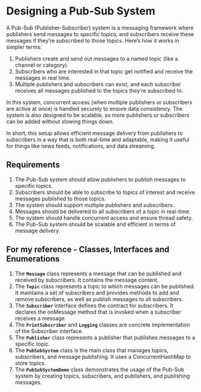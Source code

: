 # Designing a Pub-Sub System

A Pub-Sub (Publisher-Subscriber) system is a messaging framework where publishers send messages to specific topics, and subscribers receive these messages if they’re subscribed to those topics. Here’s how it works in simpler terms:
1.	Publishers create and send out messages to a named topic (like a channel or category).
2.	Subscribers who are interested in that topic get notified and receive the messages in real time.
3.	Multiple publishers and subscribers can exist, and each subscriber receives all messages published to the topics they’re subscribed to.

In this system, concurrent access (when multiple publishers or subscribers are active at once) is handled securely to ensure data consistency. The system is also designed to be scalable, so more publishers or subscribers can be added without slowing things down.

In short, this setup allows efficient message delivery from publishers to subscribers in a way that is both real-time and adaptable, making it useful for things like news feeds, notifications, and data streaming.

## Requirements
1. The Pub-Sub system should allow publishers to publish messages to specific topics.
2. Subscribers should be able to subscribe to topics of interest and receive messages published to those topics.
3. The system should support multiple publishers and subscribers.
4. Messages should be delivered to all subscribers of a topic in real-time.
5. The system should handle concurrent access and ensure thread safety.
6. The Pub-Sub system should be scalable and efficient in terms of message delivery.

## For my reference - Classes, Interfaces and Enumerations
1. The **`Message`** class represents a message that can be published and received by subscribers. It contains the message content.
2. The **`Topic`** class represents a topic to which messages can be published. It maintains a set of subscribers and provides methods to add and remove subscribers, as well as publish messages to all subscribers.
3. The **`Subscriber`** interface defines the contract for subscribers. It declares the onMessage method that is invoked when a subscriber receives a message.
4. The **`PrintSubscriber`** and **`Logging`** classes are concrete implementation of the Subscriber interface.
5. The **`Publisher`** class represents a publisher that publishes messages to a specific topic.
6. The **`PubSubSystem`** class is the main class that manages topics, subscribers, and message publishing. It uses a ConcurrentHashMap to store topics.
7. The **`PubSubSystemDemo`** class demonstrates the usage of the Pub-Sub system by creating topics, subscribers, and publishers, and publishing messages.